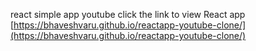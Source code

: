 react simple app youtube
click the link to view React app
[https://bhaveshvaru.github.io/reactapp-youtube-clone/](https://bhaveshvaru.github.io/reactapp-youtube-clone/)
